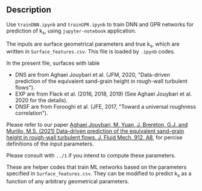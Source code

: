## Description
Use `trainDNN.ipynb` and `trainGPR.ipynb` to train DNN and GPR networks for prediction of k<sub>s</sub>, using `jupyter-notebook` application.

The inputs are surface geometrical parameters and true k<sub>s</sub>, which are written in `Surface_features.csv`. This file is loaded by `.ipynb` codes.

In the present file, surfaces with lable

- DNS are from Aghaei Jouybari et al. (JFM, 2020, "Data-driven prediction of the equivalent sand-grain height in rough-wall turbulent flows").
- EXP are from Flack et al. (2016, 2018, 2019) (See Aghaei Jouybari et al. 2020 for the details).
- DNSF are from Forooghi et al. (JFE, 2017, "Toward a universal roughness correlation").


Please refer to our paper [Aghaei Jouybari, M. Yuan, J. Brereton, G.J. and Murillo, M.S. (2021) Data-driven prediction of the equivalent sand-grain height in rough-wall turbulent flows. J. Fluid Mech. 912, A8](https://doi.org/10.1017/jfm.2020.1085), for percise definitions of the input parameters.

Please consult with `../1` if you intend to compute these parameters.

These are helper codes that train ML networks based on the parameters specified in `Surface_features.csv`. They can be modified to predict k<sub>s</sub> as a function of any arbitrary geometrical parameters.

